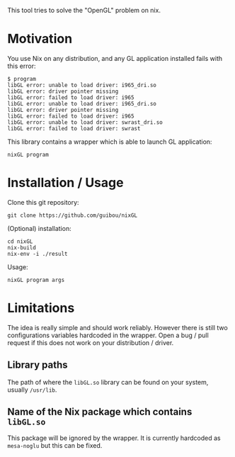 This tool tries to solve the "OpenGL" problem on nix.

# Motivation

You use Nix on any distribution, and any GL application installed fails with this error:

```
$ program
libGL error: unable to load driver: i965_dri.so
libGL error: driver pointer missing
libGL error: failed to load driver: i965
libGL error: unable to load driver: i965_dri.so
libGL error: driver pointer missing
libGL error: failed to load driver: i965
libGL error: unable to load driver: swrast_dri.so
libGL error: failed to load driver: swrast
```

This library contains a wrapper which is able to launch GL application:

```
nixGL program
```

# Installation / Usage

Clone this git repository:

```
git clone https://github.com/guibou/nixGL
```

(Optional) installation:

```
cd nixGL
nix-build
nix-env -i ./result
```

Usage:

```
nixGL program args
```

# Limitations

The idea is really simple and should work reliably. However there is still two configurations variables hardcoded in the wrapper. Open a bug / pull request if this does not work on your distribution / driver.

## Library paths

The path of where the `libGL.so` library can be found on your system, usually `/usr/lib`.

## Name of the Nix package which contains `libGL.so`

This package will be ignored by the wrapper. It is currently hardcoded as `mesa-noglu` but this can be fixed.

